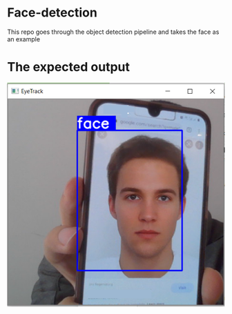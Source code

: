 # Face-detection
This repo goes through the object detection pipeline and takes the face as an example

# The expected output
<img src="/face_test.png" alt="Alt text" title="Optional title">
